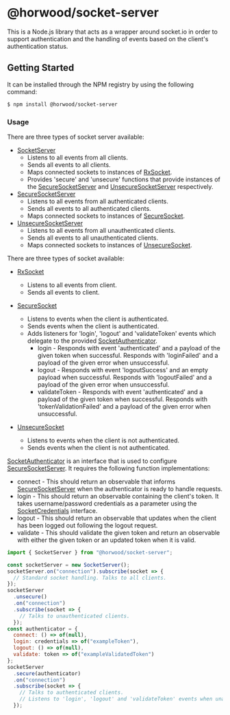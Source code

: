 # @horwood/socket-server

This is a Node.js library that acts as a wrapper around socket.io in order to support authentication and the handling of
events based on the client's authentication status.

## Getting Started

It can be installed through the NPM registry by using the following command:

```bash
$ npm install @horwood/socket-server
```

### Usage

There are three types of socket server available:

- [SocketServer](https://github.com/lnhorwood/socket-server/blob/master/src/model/socket-server.ts)
  - Listens to all events from all clients.
  - Sends all events to all clients.
  - Maps connected sockets to instances of
    [RxSocket](https://github.com/lnhorwood/socket-server/blob/master/src/model/rx-socket.ts).
  - Provides 'secure' and 'unsecure' functions that provide instances of the
    [SecureSocketServer](https://github.com/lnhorwood/socket-server/blob/master/src/model/secure-socket-server.ts) and
    [UnsecureSocketServer](https://github.com/lnhorwood/socket-server/blob/master/src/model/unsecure-socket-server.ts)
    respectively.
- [SecureSocketServer](https://github.com/lnhorwood/socket-server/blob/master/src/model/secure-socket-server.ts)
  - Listens to all events from all authenticated clients.
  - Sends all events to all authenticated clients.
  - Maps connected sockets to instances of
    [SecureSocket](https://github.com/lnhorwood/socket-server/blob/master/src/model/secure-socket.ts).
- [UnsecureSocketServer](https://github.com/lnhorwood/socket-server/blob/master/src/model/unsecure-socket-server.ts)
  - Listens to all events from all unauthenticated clients.
  - Sends all events to all unauthenticated clients.
  - Maps connected sockets to instances of
    [UnsecureSocket](https://github.com/lnhorwood/socket-server/blob/master/src/model/unsecure-socket.ts).

There are three types of socket available:

- [RxSocket](https://github.com/lnhorwood/socket-server/blob/master/src/model/rx-socket.ts)
  - Listens to all events from client.
  - Sends all events to client.
- [SecureSocket](https://github.com/lnhorwood/socket-server/blob/master/src/model/secure-socket.ts)
  - Listens to events when the client is authenticated.
  - Sends events when the client is authenticated.
  - Adds listeners for 'login', 'logout' and 'validateToken' events which delegate to the provided
    [SocketAuthenticator](https://github.com/lnhorwood/socket-server/blob/master/src/model/socket-authenticator.ts).
    - login - Responds with event 'authenticated' and a payload of the given token when successful. Responds with
      'loginFailed' and a payload of the given error when unsuccessful.
    - logout - Responds with event 'logoutSuccess' and an empty payload when successful. Responds with 'logoutFailed'
      and a payload of the given error when unsuccessful.
    - validateToken - Responds with event 'authenticated' and a payload of the given token when successful. Responds
      with 'tokenValidationFailed' and a payload of the given error when unsuccessful.
- [UnsecureSocket](https://github.com/lnhorwood/socket-server/blob/master/src/model/unsecure-socket.ts)

  - Listens to events when the client is not authenticated.
  - Sends events when the client is not authenticated.

[SocketAuthenticator](https://github.com/lnhorwood/socket-server/blob/master/src/model/socket-authenticator.ts) is an
interface that is used to configure
[SecureSocketServer](https://github.com/lnhorwood/socket-server/blob/master/src/model/secure-socket-server.ts). It
requires the following function implementations:

- connect - This should return an observable that informs
  [SecureSocketServer](https://github.com/lnhorwood/socket-server/blob/master/src/model/secure-socket-server.ts) when
  the authenticator is ready to handle requests.
- login - This should return an observable containing the client's token. It takes username/password credentials as a
  parameter using the
  [SocketCredentials](https://github.com/lnhorwood/socket-server/blob/master/src/model/socket-credentials.ts) interface.
- logout - This should return an observable that updates when the client has been logged out following the logout
  request.
- validate - This should validate the given token and return an observable with either the given token or an updated
  token when it is valid.

```js
import { SocketServer } from "@horwood/socket-server";

const socketServer = new SocketServer();
socketServer.on("connection").subscribe(socket => {
  // Standard socket handling. Talks to all clients.
});
socketServer
  .unsecure()
  .on("connection")
  .subscribe(socket => {
    // Talks to unauthenticated clients.
  });
const authenticator = {
  connect: () => of(null),
  login: credentials => of("exampleToken"),
  logout: () => of(null),
  validate: token => of("exampleValidatedToken")
};
socketServer
  .secure(authenticator)
  .on("connection")
  .subscribe(socket => {
    // Talks to authenticated clients.
    // Listens to 'login', 'logout' and 'validateToken' events when unauthenticated. Delegates to authenticator.
  });
```
